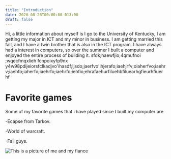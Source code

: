 ```yaml
---
title: "Introduction"
date: 2020-08-26T00:00:00-013:00
draft: false
---
```

Hi, a little information about myself is I go to the University of Kentucky, I am getting my major in ICT and my minor in business.
I am getting married this fall, and I have a twin brother that is also in the ICT program. I have always had a interest in computers, so over the summer I built a computer and enjoyed the entire process of building it. sfdk;haewfjio;4qmufnoi ;wqecfmqxlieh fcnpoixyfp9nx y4w98pdijeiorsfclkadjvo'ihasdf;ljsdo;jaerfvo'ihjerafo;iaehjrfv;oiaherfvo;iaehrv;iaehfo;iaherfo;iaehrfo;iaehrfo;iehfio;ehrafaehurfiluehbfiluearhgfieurhfiuerhf 

Favorite games
==============
Some of my favorite games that i have played since I built my computer are

-Ecapse from Tarkov.

-World of warcraft.

-Fall guys.

![This is a picture of me and my fiance](https://zen-swirles-589a00.netlify.app/IMG_0438.JPG)


 



  
